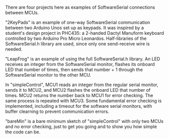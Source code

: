 There are four projects here as examples of SoftwareSerial connections between MCUs.<p>
"2KeyPads" is an example of one-way SoftwareSerial communication between two Arduino Unos set up as keypads. It was inspired by a student's design project in PHC435: a 2-handed Dactyl Manuform keyboard controlled by two Arduino Pro Micro Leonardos. Half-libraries of the SoftwareSerial.h library are used, since only one send-receive wire is needed.<p>
  "LeapFrog" is an example of using the full SoftwareSerial.h library. An LED receives an integer from the SoftwareSerial monitor, flashes its onboard LED that number of times, then sends that number + 1 through the SoftwareSerial monitor to the other MCU.<p>
In "simpleControl", MCU1 reads an integer from the regular serial monitor, sends it to MCU2, and MCU2 flashes the onboard LED that number of times. MCU2 returns the number back to MCU1 for error checking. The same process is repeated with MCU3. Some fundamental error checking is implemented, including a timeout for the software serial monitors, with buffer clearning to prevent communication errors.<p>
"bareMin" is a bare minimum sketch of "simpleControl" with only two MCUs and no error checking, just to get you going and to show you how simple the code can be.

